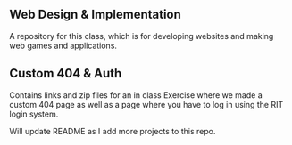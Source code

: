 ## Web Design & Implementation 

A repository for this class, which is for developing websites and making web games and applications.

## Custom 404 & Auth

Contains links and zip files for an in class Exercise where we made a custom 404 page as well as a page where you have to log in using the RIT login system.

Will update README as I add more projects to this repo.
